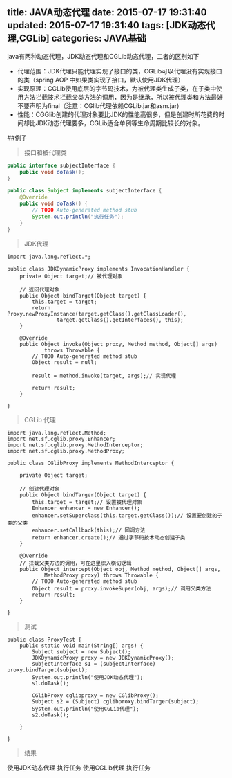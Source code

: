 title: JAVA动态代理
date: 2015-07-17 19:31:40
updated: 2015-07-17 19:31:40
tags: [JDK动态代理,CGLib]
categories: JAVA基础
---
java有两种动态代理，JDK动态代理和CGLib动态代理，二者的区别如下
*  代理范围：JDK代理只能代理实现了接口的类，CGLib可以代理没有实现接口的类（spring AOP 中如果类实现了接口，默认使用JDK代理）
*  实现原理：CGLib使用底层的字节码技术，为被代理类生成子类，在子类中使用方法拦截技术拦截父类方法的调用，因为是继承，所以被代理类和方法最好不要声明为final（注意：CGlib代理依赖CGLib.jar和asm.jar)
*  性能：CGGlib创建的代理对象要比JDK的性能高很多，但是创建时所花费的时间却比JDK动态代理要多，CGLib适合单例等生命周期比较长的对象。
<!--more-->
##例子
>接口和被代理类

```java
public interface subjectInterface {
	public void doTask();
}

public class Subject implements subjectInterface {
	@Override
	public void doTask() {
		// TODO Auto-generated method stub
		System.out.println("执行任务");
	}
}

```

>JDK代理

```
import java.lang.reflect.*;

public class JDKDynamicProxy implements InvocationHandler {
	private Object target;// 被代理对象

	// 返回代理对象
	public Object bindTarget(Object target) {
		this.target = target;
		return Proxy.newProxyInstance(target.getClass().getClassLoader(),
				target.getClass().getInterfaces(), this);
	}

	@Override
	public Object invoke(Object proxy, Method method, Object[] args)
			throws Throwable {
		// TODO Auto-generated method stub
		Object result = null;

		result = method.invoke(target, args);// 实现代理

		return result;
	}

}

```

>CGLib 代理

```
import java.lang.reflect.Method;
import net.sf.cglib.proxy.Enhancer;
import net.sf.cglib.proxy.MethodInterceptor;
import net.sf.cglib.proxy.MethodProxy;

public class CGlibProxy implements MethodInterceptor {

	private Object target;

	// 创建代理对象
	public Object bindTarger(Object target) {
		this.target = target;// 设置被代理对象
		Enhancer enhancer = new Enhancer();
		enhancer.setSuperclass(this.target.getClass());// 设置要创建的子类的父类
		enhancer.setCallback(this);// 回调方法
		return enhancer.create();// 通过字节码技术动态创建子类
	}

	@Override
	// 拦截父类方法的调用，可在这里织入横切逻辑
	public Object intercept(Object obj, Method method, Object[] args,
			MethodProxy proxy) throws Throwable {
		// TODO Auto-generated method stub
		Object result = proxy.invokeSuper(obj, args);// 调用父类方法
		return result;
	}

}

```

>测试

```
public class ProxyTest {
	public static void main(String[] args) {
		Subject subject = new Subject();
		JDKDynamicProxy proxy = new JDKDynamicProxy();
		subjectInterface s1 = (subjectInterface) proxy.bindTarget(subject);
		System.out.println("使用JDK动态代理");
		s1.doTask();

		CGlibProxy cglibproxy = new CGlibProxy();
		Subject s2 = (Subject) cglibproxy.bindTarger(subject);
		System.out.println("使用CGLib代理");
		s2.doTask();

	}

}

```

>结果

使用JDK动态代理
执行任务
使用CGLib代理
执行任务
